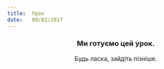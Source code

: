 ```yaml
---
title:  Урок
date:   09/02/2017
---
```


### <center>Ми готуємо цей урок.</center>
<center>Будь ласка, зайдіть пізніше.</center>